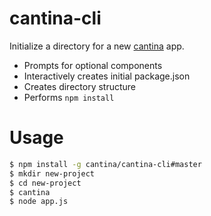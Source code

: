 cantina-cli
================
Initialize a directory for a new [cantina](https://github.com/cantina/cantina) app.

- Prompts for optional components
- Interactively creates initial package.json
- Creates directory structure
- Performs `npm install`

Usage
=====

```sh
$ npm install -g cantina/cantina-cli#master
$ mkdir new-project
$ cd new-project
$ cantina
$ node app.js
```
